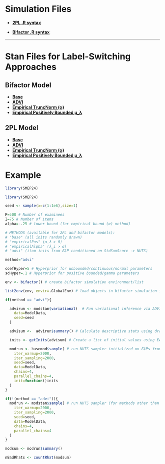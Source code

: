 # Simulation Files

- [**2PL .R syntax**](https://github.com/nathdep/SMEP24/blob/main/R/twopl.R)

- [**Bifactor .R syntax**](https://github.com/nathdep/SMEP24/blob/main/R/bifactor.R)

-----------------

# Stan Files for Label-Switching Approaches

## Bifactor Model

- [**Base**](https://github.com/nathdep/SMEP24/blob/main/Stan/bifactor_base.stan)
- [**ADVI**](https://github.com/nathdep/SMEP24/blob/main/Stan/bifactor_advi.stan)
- [**Empirical TruncNorm (α)**](https://github.com/nathdep/SMEP24/blob/main/Stan/bifactor_empiricalAlpha.stan)
- [**Empirical Positively Bounded μ_λ**](https://github.com/nathdep/SMEP24/blob/main/Stan/bifactor_empiricalPos.stan)

## 2PL Model
- [**Base**](https://github.com/nathdep/SMEP24/blob/main/Stan/twopl_base.stan)
- [**ADVI**](https://github.com/nathdep/SMEP24/blob/main/Stan/twopl_advi.stan)
- [**Empirical TruncNorm (α)**](https://github.com/nathdep/SMEP24/blob/main/Stan/twopl_empiricalAlpha.stan)
- [**Empirical Positively Bounded μ_λ**](https://github.com/nathdep/SMEP24/blob/main/Stan/twopl_empiricalPos.stan)

# Example

```r
library(SMEP24)

library(SMEP24)

seed <- sample(x=c(1:1e6),size=1)

P=500 # Number of examinees
I=75 # Number of items
alpha=-.25 # lower bound (for empirical bound (α) method)

# METHODS (available for 2PL and bifactor models):
# "base" (all inits randomly drawn)
# "empiricalPos" (μ_λ > 0)
# "empiricalAlpha" (λ_i > α)
# "advi" (item inits from EAP conditioned on StdSumScore -> NUTS)

method="advi"

coefHyper=5 # Hyperprior for unbounded/continuous/normal parameters
sdHyper=.1 # Hyperprior for positive bounded/gamma parameters

env <- bifactor() # create bifactor simulation environment/list

list2env(env, envir=.GlobalEnv) # load objects in bifactor simulation into global environment

if(method == "advi"){

  advirun <- modstan$variational(  # Run variational inference via ADVI
    data=ModelData,
    seed=seed
  )

  advisum <-  advirun$summary() # Calculate descriptive stats using draws from approximated posteriors

  inits <- getInits(advisum) # Create a list of initial values using EAP extracted from advisum (to pass to NUTS in next step)

  modrun <- basemod$sample( # run NUTS sampler initialized on EAPs from previous step
    iter_warmup=2000,
    iter_sampling=2000,
    seed=seed,
    data=ModelData,
    chains=4,
    parallel_chains=4,
    init=function()inits
  )
}

if(!(method == "advi")){
  modrun <- modstan$sample( # run NUTS sampler (for methods other than ADVI)
    iter_warmup=2000,
    iter_sampling=2000,
    seed=seed,
    data=ModelData,
    chains=4,
    parallel_chains=4
  )
}

modsum <- modrun$summary()

nBadRhats <- countRhat(modsum)

```

